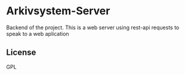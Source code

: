 # Arkivsystem-Server
Backend of the project. This is a web server using rest-api requests to speak to a web aplication

## License
GPL
